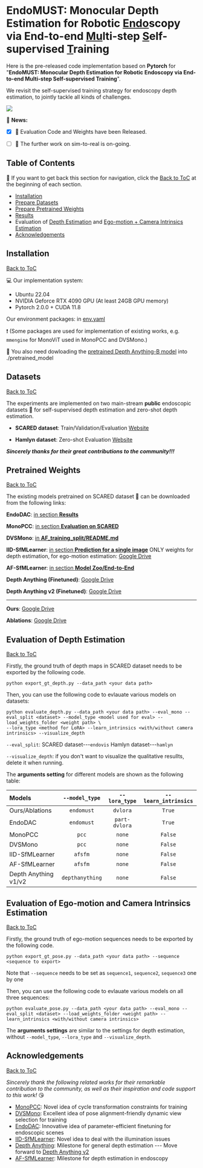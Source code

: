 # EndoMUST: Monocular Depth Estimation for Robotic <ins>Endo</ins>scopy via End-to-end <ins>Mu</ins>lti-step <ins>S</ins>elf-supervised <ins>T</ins>raining
Here is the pre-released code implementation based on **Pytorch** for "**EndoMUST: Monocular Depth Estimation for Robotic Endoscopy via End-to-end Multi-step Self-supervised Training**". 

We revisit the self-supervised training strategy for endoscopy depth estimation, to jointly tackle all kinds of challenges.

![](assets/disp.png)

:newspaper: **News:**
- [X] 🚩 Evaluation Code and Weights have been Released.
- [ ] :dart: The further work on sim-to-real is on-going.


## Table of Contents
📑 If you want to get back this section for navigation, click the [Back to ToC](#table-of-contents) at the beginning of each section.
- [Installation](#installation)
- [Prepare Datasets](#datasets)
- [Prepare Pretrained Weights](#pretrained-weights)
- [Results](assets/Results.md)
- Evaluation of [Depth Estimation](#evaluation-of-depth-estimation) and [Ego-motion + Camera Intrinsics Estimation](#evaluation-of-ego-motion-and-camera-intrinsics-estimation)
- [Acknowledgements](#acknowledgements)

## Installation
[Back to ToC](#table-of-contents)

:computer: Our implementation system: 
- Ubuntu 22.04
- NVIDIA Geforce RTX 4090 GPU (At least 24GB GPU memory)
- Pytorch 2.0.0 + CUDA 11.8

Our environment packages: in [env.yaml](env.yaml)

:heavy_exclamation_mark: (Some packages are used for implementation of existing works, e.g. `mmengine` for MonoViT used in MonoPCC and DVSMono.)

:file_folder: You also need dowloading the [pretrained Depth Anything-B model](https://huggingface.co/spaces/LiheYoung/Depth-Anything/tree/main/checkpoints) into ./pretrained_model

## Datasets
[Back to ToC](#table-of-contents)

The experiments are implemented on two main-stream **public** endoscopic datasets :file_folder: for self-supervised depth estimation and zero-shot depth estimation.
- **SCARED dataset**: Train/Validation/Evaluation [Website](https://endovissub2019-scared.grand-challenge.org/)

- **Hamlyn dataset**: Zero-shot Evaluation [Website](http://hamlyn.doc.ic.ac.uk/vision/)

_**Sincerely thanks for their great contributions to the community!!!**_

## Pretrained Weights
[Back to ToC](#table-of-contents)

The existing models pretrained on SCARED dataset :floppy_disk: can be downloaded from the following links:

**EndoDAC**: [in section **Results**](https://github.com/BeileiCui/EndoDAC?tab=readme-ov-file#results)

**MonoPCC**: [in section **Evaluation on SCARED**](https://github.com/adam99goat/MonoPCC?tab=readme-ov-file#-evaluation-on-scared)

**DVSMono**: [in **AF_training_split/README.md**](https://github.com/adam99goat/DVSMono/blob/main/AF_training_split/README.md#comparison-with-sotas-using-the-training-split-of-af-sfmlearner)

**IID-SfMLearner**: [in section **Prediction for a single image**](https://github.com/bobo909/IID-SfmLearner?tab=readme-ov-file#%EF%B8%8F-prediction-for-a-single-image) ONLY weights for depth estimation, for ego-motion estimation: [Google Drive](https://drive.google.com/file/d/1gSy2O5ecz5ueKJgamXTgDcxQZ60KPxXL/view?usp=sharing)

**AF-SfMLearner**: [in section **Model Zoo/End-to-End**](https://github.com/ShuweiShao/AF-SfMLearner?tab=readme-ov-file#-model-zoo)

**Depth Anything (Finetuned)**: [Google Drive](https://drive.google.com/file/d/1EP8iuM5t-B2KXne8qBxd6l0xaR5LjOh9/view?usp=sharing)

**Depth Anything v2 (Finetuned)**: [Google Drive](https://drive.google.com/file/d/1TAtnk1xGOTYi5HJ3nhaoDe6zF1GB2_p3/view?usp=sharing)

---

**Ours**: [Google Drive](https://drive.google.com/file/d/1PAg7uu1YrCJqXHassXcLbyarXZO2OHwd/view?usp=sharing)

**Ablations**: [Google Drive](https://drive.google.com/file/d/1yIo6J4k74G5o2MGyTVWcQ9TVd2qHy1xC/view?usp=sharing)

## Evaluation of Depth Estimation
[Back to ToC](#table-of-content)

Firstly, the ground truth of depth maps in SCARED dataset needs to be exported by the following code.
```
python export_gt_depth.py --data_path <your data path>
```
Then, you can use the following code to evlauate various models on datasets:
```
python evaluate_depth.py --data_path <your data path> --eval_mono --eval_split <dataset> --model_type <model used for eval> --load_weights_folder <weight path> \
--lora_type <method for LoRA> --learn_intrinsics <with/without camera intrinsics> --visualize_depth
```

`--eval_split`: SCARED dataset---`endovis`  Hamlyn dataset---`hamlyn` 

`--visualize_depth`: if you don't want to visualize the qualitative resullts, delete it when running.

The **arguments setting** for different models are shown as the following table:

|Models|`--model_type`|`--lora_type`|`--learn_intrinsics`|
|:---|:---:|:---:|:---:|
|Ours/Ablations|`endomust`|`dvlora`|`True`|
|EndoDAC|`endomust`|`part-dvlora`|`True`|
|MonoPCC|`pcc`|`none`|`False`|
|DVSMono|`pcc`|`none`|`False`|
|IID-SfMLearner|`afsfm`|`none`|`False`|
|AF-SfMLearner|`afsfm`|`none`|`False`|
|Depth Anything v1/v2|`depthanything`|`none`|`False`|

## Evaluation of Ego-motion and Camera Intrinsics Estimation
[Back to ToC](#table-of-content)

Firstly, the ground truth of ego-motion sequences needs to be exported by the following code.
```
python export_gt_pose.py --data_path <your data path> --sequence <sequence to export>
```
Note that `--sequence` needs to be set as `sequence1`, `sequence2`, `sequence3` one by one

Then, you can use the following code to evlauate various models on all three sequences:
```
python evaluate_pose.py --data_path <your data path> --eval_mono --eval_split <dataset> --load_weights_folder <weight path> --learn_intrinsics <with/without camera intrinsics>
```
The **arguments settings** are similar to the settings for depth estimation, without `--model_type`, `--lora_type` and `--visualize_depth`. 


## Acknowledgements
[Back to ToC](#table-of-contents)

_Sincerely thank the following related works for their remarkable contribution to the community, as well as their inspiration and code support to this work!_ :kissing_heart:

- [MonoPCC](https://github.com/adam99goat/MonoPCC): Novel idea of cycle transformation constraints for training
- [DVSMono](https://github.com/adam99goat/DVSMono): Excellent idea of pose alignment-friendly dynamic view selection for training
- [EndoDAC](https://github.com/BeileiCui/EndoDAC): Innovative idea of parameter-efficient finetuning for endoscopic scenes
- [IID-SfMLearner](https://github.com/bobo909/IID-SfmLearner): Novel idea to deal with the illumination issues
- [Depth Anything](https://github.com/DepthAnything): Milestone for general depth estimation --- Move forward to [Depth Anything v2](https://github.com/DepthAnything/Depth-Anything-V2)
- [AF-SfMLearner](https://github.com/ShuweiShao/AF-SfMLearner): Milestone for depth estimation in endoscopy
